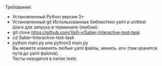 Требования:
- Установленный Python версии 3+
- Установленный git
Использованные библиотеки yaml и unittest \
Шаги для запуска в терминале (любом):
- git clone https://github.com/Valll-v/Saber-Interactive-test-task
- cd Saber-Interactive-test-task
- python main.py или python3 main.py \
Вы можете изменять любые yaml файлы, менять .env (там хранятся пути до yaml файлов). \
Тесты находятся в папке tests
  